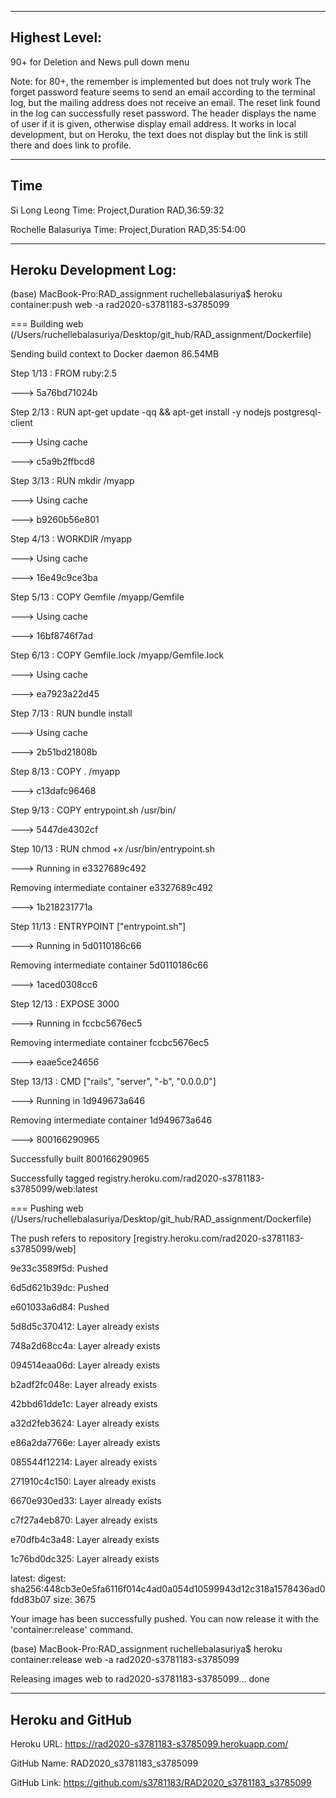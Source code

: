 

---------------------------------------------------------------------------
Highest Level: 
---------------------------------------------------------------------------
90+ for Deletion and News pull down menu

Note: 
for 80+, the remember is implemented but does not truly work
The forget password feature seems to send an email according to the terminal log, but the mailing address does not receive an email. The reset link found in the log can successfully reset password.
The header displays the name of user if it is given, otherwise display email address. It works in local development, but on Heroku, the text does not display but the link is still there and does link to profile.


---------------------------------------------------------------------------
Time
---------------------------------------------------------------------------

Si Long Leong Time:
Project,Duration
RAD,36:59:32

Rochelle Balasuriya Time:
Project,Duration
RAD,35:54:00

---------------------------------------------------------------------------
Heroku Development Log:
---------------------------------------------------------------------------

(base) MacBook-Pro:RAD_assignment ruchellebalasuriya$ heroku container:push web -a rad2020-s3781183-s3785099

=== Building web (/Users/ruchellebalasuriya/Desktop/git_hub/RAD_assignment/Dockerfile)

Sending build context to Docker daemon  86.54MB

Step 1/13 : FROM ruby:2.5

 ---> 5a76bd71024b

Step 2/13 : RUN apt-get update -qq && apt-get install -y nodejs postgresql-client

 ---> Using cache

 ---> c5a9b2ffbcd8

Step 3/13 : RUN mkdir /myapp

 ---> Using cache

 ---> b9260b56e801

Step 4/13 : WORKDIR /myapp

 ---> Using cache

 ---> 16e49c9ce3ba

Step 5/13 : COPY Gemfile /myapp/Gemfile

 ---> Using cache

 ---> 16bf8746f7ad

Step 6/13 : COPY Gemfile.lock /myapp/Gemfile.lock

 ---> Using cache

 ---> ea7923a22d45

Step 7/13 : RUN bundle install

 ---> Using cache

 ---> 2b51bd21808b

Step 8/13 : COPY . /myapp

 ---> c13dafc96468

Step 9/13 : COPY entrypoint.sh /usr/bin/

 ---> 5447de4302cf

Step 10/13 : RUN chmod +x /usr/bin/entrypoint.sh

 ---> Running in e3327689c492

Removing intermediate container e3327689c492

 ---> 1b218231771a

Step 11/13 : ENTRYPOINT ["entrypoint.sh"]

 ---> Running in 5d0110186c66

Removing intermediate container 5d0110186c66

 ---> 1aced0308cc6

Step 12/13 : EXPOSE 3000

 ---> Running in fccbc5676ec5

Removing intermediate container fccbc5676ec5

 ---> eaae5ce24656

Step 13/13 : CMD ["rails", "server", "-b", "0.0.0.0"]

 ---> Running in 1d949673a646

Removing intermediate container 1d949673a646

 ---> 800166290965

Successfully built 800166290965

Successfully tagged registry.heroku.com/rad2020-s3781183-s3785099/web:latest

=== Pushing web (/Users/ruchellebalasuriya/Desktop/git_hub/RAD_assignment/Dockerfile)

The push refers to repository [registry.heroku.com/rad2020-s3781183-s3785099/web]

9e33c3589f5d: Pushed 

6d5d621b39dc: Pushed 

e601033a6d84: Pushed 

5d8d5c370412: Layer already exists 

748a2d68cc4a: Layer already exists 

094514eaa06d: Layer already exists 

b2adf2fc048e: Layer already exists 

42bbd61dde1c: Layer already exists 

a32d2feb3624: Layer already exists 

e86a2da7766e: Layer already exists 

085544f12214: Layer already exists 

271910c4c150: Layer already exists 

6670e930ed33: Layer already exists 

c7f27a4eb870: Layer already exists 

e70dfb4c3a48: Layer already exists 

1c76bd0dc325: Layer already exists 

latest: digest: sha256:448cb3e0e5fa6116f014c4ad0a054d10599943d12c318a1578436ad0fdd83b07 size: 3675

Your image has been successfully pushed. You can now release it with the 'container:release' command.

(base) MacBook-Pro:RAD_assignment ruchellebalasuriya$ heroku container:release web -a rad2020-s3781183-s3785099

Releasing images web to rad2020-s3781183-s3785099... done

---------------------------------------------------------------------------
Heroku and GitHub
---------------------------------------------------------------------------

Heroku URL: https://rad2020-s3781183-s3785099.herokuapp.com/

GitHub Name: RAD2020_s3781183_s3785099

GitHub Link: https://github.com/s3781183/RAD2020_s3781183_s3785099

